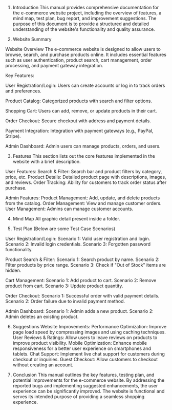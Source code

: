 1. Introduction
This manual provides comprehensive documentation for the e-commerce website project, including the overview of features, a mind map, test plan, bug report, and improvement suggestions.
The purpose of this document is to provide a structured and detailed understanding of the website's functionality and quality assurance.

2. Website Summary
   
Website Overview
The e-commerce website is designed to allow users to browse, search, and purchase products online.
It includes essential features such as user authentication, product search, cart management, order processing, and payment gateway integration.

Key Features:

User Registration/Login: Users can create accounts or log in to track orders and preferences.

Product Catalog: Categorized products with search and filter options.

Shopping Cart: Users can add, remove, or update products in their cart.

Order Checkout: Secure checkout with address and payment details.

Payment Integration: Integration with payment gateways (e.g., PayPal, Stripe).

Admin Dashboard: Admin users can manage products, orders, and users.

3. Features
This section lists out the core features implemented in the website with a brief description.

User Features:
Search & Filter: Search bar and product filters by category, price, etc.
Product Details: Detailed product page with descriptions, images, and reviews.
Order Tracking: Ability for customers to track order status after purchase.

Admin Features:
Product Management: Add, update, and delete products from the catalog.
Order Management: View and manage customer orders.
User Management: Admins can manage customer accounts.

4. Mind Map
All graphic detail present inside a folder.

5. Test Plan (Below are some Test Case Scenarios)
   
User Registration/Login:
Scenario 1: Valid user registration and login.
Scenario 2: Invalid login credentials.
Scenario 3: Forgotten password functionality.

Product Search & Filter:
Scenario 1: Search product by name.
Scenario 2: Filter products by price range.
Scenario 3: Check if "Out of Stock" items are hidden.

Cart Management:
Scenario 1: Add product to cart.
Scenario 2: Remove product from cart.
Scenario 3: Update product quantity.

Order Checkout:
Scenario 1: Successful order with valid payment details.
Scenario 2: Order failure due to invalid payment method.

Admin Dashboard:
Scenario 1: Admin adds a new product.
Scenario 2: Admin deletes an existing product.

6. Suggestions
Website Improvements:
Performance Optimization: Improve page load speed by compressing images and using caching techniques.
User Reviews & Ratings: Allow users to leave reviews on products to improve product visibility.
Mobile Optimization: Enhance mobile responsiveness for a better user experience on smartphones and tablets.
Chat Support: Implement live chat support for customers during checkout or inquiries.
Guest Checkout: Allow customers to checkout without creating an account.

7. Conclusion
This manual outlines the key features, testing plan, and potential improvements for the e-commerce website.
By addressing the reported bugs and implementing suggested enhancements, the user experience can be significantly improved.
The website is functional and serves its intended purpose of providing a seamless shopping experience.

